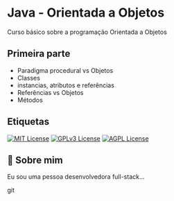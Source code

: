 
# Java - Orientada a Objetos

Curso básico sobre a programação Orientada a Objetos


## Primeira parte

* Paradigma procedural vs Objetos
* Classes 
* instancias, atributos e referências
* Referências vs Objetos
* Métodos

## Etiquetas



[![MIT License](https://img.shields.io/badge/License-MIT-green.svg)](https://choosealicense.com/licenses/mit/)
[![GPLv3 License](https://img.shields.io/badge/License-GPL%20v3-yellow.svg)](https://opensource.org/licenses/)
[![AGPL License](https://img.shields.io/badge/license-AGPL-blue.svg)](http://www.gnu.org/licenses/agpl-3.0)


## 🚀 Sobre mim
Eu sou uma pessoa desenvolvedora full-stack...

git